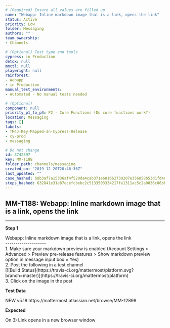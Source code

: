 ```yaml
---
# (Required) Ensure all values are filled up
name: "Webapp: Inline markdown image that is a link, opens the link"
status: Active
priority: Low
folder: Messaging
authors: ""
team_ownership: 
- Channels

# (Optional) Test type and tools
cypress: in Production
detox: null
mmctl: null
playwright: null
rainforest: 
- Webapp
- in Production
manual_test_environments: 
- Automated - No manual tests needed

# (Optional)
component: null
priority_p1_to_p4: P2 - Core Functions (Do core functions work?)
location: Messaging
tags: []
labels: 
- TM4J-Key-Mapped-In-Cypress-Release
- cy-prod
- messaging

# Do not change
id: 3742397
key: MM-T188
folder_path: channels/messaging
created_on: "2019-12-20T20:46:36Z"
last_updated: ""
case_hashed: b8b3af7a15336af4f520da4cab371e601662730207e356858b53d1fd46133f59092d71f6d947d28f1d2c08cc71babc1a
steps_hashed: 632841e31e87ecefcbebc2c5133503334217fe1311ac5c2a0036c06bbdc697d8c7a39e2502ad64a6a2b04f90e9a94514
---
```


## MM-T188: Webapp: Inline markdown image that is a link, opens the link

---

**Step 1**

Webapp: Inline markdown image that is a link, opens the link\
\--------------------\
1\. Make sure your markdown preview is enabled (Account Settings > Advanced > Preview pre-release features > Show markdown preview option in message input box = Yes)\
2\. Post the following in a test channel\
\[!\[Build Status]\(https\://travis-ci.org/mattermost/platform.svg?branch=master)]\(https\://travis-ci.org/mattermost/platform)\
3\. Click on the image in the post

**Test Data**

NEW v5.18 https\://mattermost.atlassian.net/browse/MM-12898

**Expected**

On 3) Link opens in a new browser window
